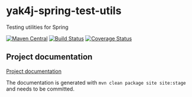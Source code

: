 # yak4j-spring-test-utils

Testing utilities for Spring

[![Maven Central](https://img.shields.io/maven-central/v/com.github.ngeor/yak4j-spring-test-utils.svg?label=Maven%20Central)](https://search.maven.org/search?q=g:%22com.github.ngeor%22%20AND%20a:%22yak4j-spring-test-utils%22)
[![Build Status](https://travis-ci.org/ngeor/yak4j-spring-test-utils.svg?branch=master)](https://travis-ci.org/ngeor/yak4j-spring-test-utils)
[![Coverage Status](https://coveralls.io/repos/github/ngeor/yak4j-spring-test-utils/badge.svg?branch=master)](https://coveralls.io/github/ngeor/yak4j-spring-test-utils?branch=master)

## Project documentation

[Project documentation](https://ngeor.github.io/yak4j-spring-test-utils/)

The documentation is generated with `mvn clean package site site:stage` and
needs to be committed.
